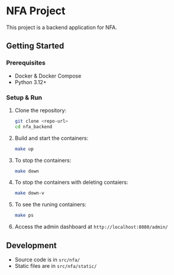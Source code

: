 # NFA Project
This project is a backend application for NFA.

## Getting Started

### Prerequisites
- Docker & Docker Compose
- Python 3.12+

### Setup & Run
1. Clone the repository:
   ```bash
   git clone <repo-url>
   cd nfa_backend
   ```
2. Build and start the containers:
   ```bash
   make up
   ```

3. To stop the containers:
   ```bash
   make down
   ```

4. To stop the containers with deleting contaiers:
   ```bash
   make down-v
   ```

5. To see the runing containers:
   ```bash
   make ps
   ```

5. Access the admin dashboard at `http://localhost:8080/admin/`

## Development
- Source code is in `src/nfa/`
- Static files are in `src/nfa/static/`